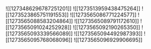 ![[1273486296787251201]]
![[1273513959438475264]]
![[1273523865751191553]]
![[1273565086771224577]]
![[1273565088583204864]]
![[1273565089791172610]]
![[1273565091024252928]]
![[1273565092190265350]]
![[1273565093339566089]]
![[1273565094492987393]]
![[1273565095768068096]]
![[1273565096929906695]]
